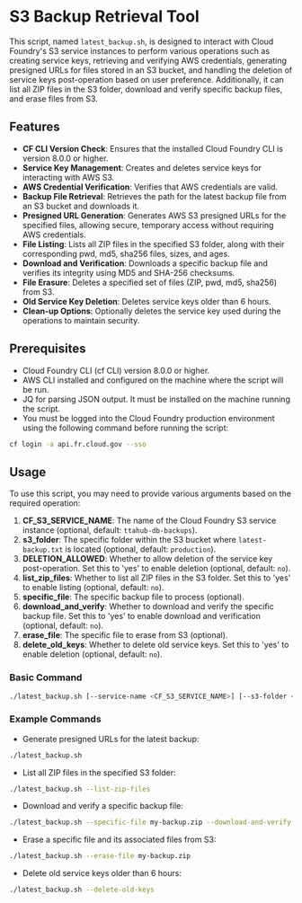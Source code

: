 # S3 Backup Retrieval Tool

This script, named `latest_backup.sh`, is designed to interact with Cloud Foundry's S3 service instances to perform various operations such as creating service keys, retrieving and verifying AWS credentials, generating presigned URLs for files stored in an S3 bucket, and handling the deletion of service keys post-operation based on user preference. Additionally, it can list all ZIP files in the S3 folder, download and verify specific backup files, and erase files from S3.

## Features

- **CF CLI Version Check**: Ensures that the installed Cloud Foundry CLI is version 8.0.0 or higher.
- **Service Key Management**: Creates and deletes service keys for interacting with AWS S3.
- **AWS Credential Verification**: Verifies that AWS credentials are valid.
- **Backup File Retrieval**: Retrieves the path for the latest backup file from an S3 bucket and downloads it.
- **Presigned URL Generation**: Generates AWS S3 presigned URLs for the specified files, allowing secure, temporary access without requiring AWS credentials.
- **File Listing**: Lists all ZIP files in the specified S3 folder, along with their corresponding pwd, md5, sha256 files, sizes, and ages.
- **Download and Verification**: Downloads a specific backup file and verifies its integrity using MD5 and SHA-256 checksums.
- **File Erasure**: Deletes a specified set of files (ZIP, pwd, md5, sha256) from S3.
- **Old Service Key Deletion**: Deletes service keys older than 6 hours.
- **Clean-up Options**: Optionally deletes the service key used during the operations to maintain security.

## Prerequisites

- Cloud Foundry CLI (cf CLI) version 8.0.0 or higher.
- AWS CLI installed and configured on the machine where the script will be run.
- JQ for parsing JSON output. It must be installed on the machine running the script.
- You must be logged into the Cloud Foundry production environment using the following command before running the script:

```bash
cf login -a api.fr.cloud.gov --sso
```

## Usage

To use this script, you may need to provide various arguments based on the required operation:

1. **CF_S3_SERVICE_NAME**: The name of the Cloud Foundry S3 service instance (optional, default: `ttahub-db-backups`).
2. **s3_folder**: The specific folder within the S3 bucket where `latest-backup.txt` is located (optional, default: `production`).
3. **DELETION_ALLOWED**: Whether to allow deletion of the service key post-operation. Set this to 'yes' to enable deletion (optional, default: `no`).
4. **list_zip_files**: Whether to list all ZIP files in the S3 folder. Set this to 'yes' to enable listing (optional, default: `no`).
5. **specific_file**: The specific backup file to process (optional).
6. **download_and_verify**: Whether to download and verify the specific backup file. Set this to 'yes' to enable download and verification (optional, default: `no`).
7. **erase_file**: The specific file to erase from S3 (optional).
8. **delete_old_keys**: Whether to delete old service keys. Set this to 'yes' to enable deletion (optional, default: `no`).

### Basic Command

```bash
./latest_backup.sh [--service-name <CF_S3_SERVICE_NAME>] [--s3-folder <s3_folder>] [--allow-deletion] [--list-zip-files] [--specific-file <file_name>] [--download-and-verify] [--erase-file <zip_file>] [--delete-old-keys]
```

### Example Commands

- Generate presigned URLs for the latest backup:

```bash
./latest_backup.sh
```

- List all ZIP files in the specified S3 folder:

```bash
./latest_backup.sh --list-zip-files
```

- Download and verify a specific backup file:

```bash
./latest_backup.sh --specific-file my-backup.zip --download-and-verify
```

- Erase a specific file and its associated files from S3:

```bash
./latest_backup.sh --erase-file my-backup.zip
```

- Delete old service keys older than 6 hours:

```bash
./latest_backup.sh --delete-old-keys
```

